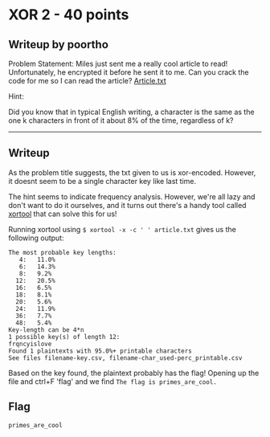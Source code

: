 
XOR 2 - 40 points
===

Writeup by poortho
------
Problem Statement:
Miles just sent me a really cool article to read! Unfortunately, he encrypted it before he sent it to me. Can you crack the code for me so I can read the article? [Article.txt](article.txt)

Hint:

Did you know that in typical English writing, a character is the same as the one k characters in front of it about 8% of the time, regardless of k?

------

Writeup
------
As the problem title suggests, the txt given to us is xor-encoded. However, it doesnt seem to be a single character key like last time.

The hint seems to indicate frequency analysis. However, we're all lazy and don't want to do it ourselves, and it turns out there's a handy tool called [xortool](https://github.com/hellman/xortool) that can solve this for us!

Running xortool using `$ xortool -x -c ' ' article.txt` gives us the following output:

```
The most probable key lengths:
   4:   11.0%
   6:   14.3%
   8:   9.2%
  12:   20.5%
  16:   6.5%
  18:   8.1%
  20:   5.6%
  24:   11.9%
  36:   7.7%
  48:   5.4%
Key-length can be 4*n
1 possible key(s) of length 12:
frqncyislove
Found 1 plaintexts with 95.0%+ printable characters
See files filename-key.csv, filename-char_used-perc_printable.csv
```
Based on the key found, the plaintext probably has the flag! Opening up the file and ctrl+F 'flag' and we find `The flag is primes_are_cool.`

Flag
------

`primes_are_cool`

